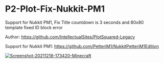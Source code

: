 # P2-Plot-Fix-Nukkit-PM1
Support for Nukkit PM1, Fix Title countdown is 3 seconds and 80x80 template fixed ID block error

Author: https://github.com/IntellectualSites/PlotSquared-Legacy

Support for Nukkit PM1: https://github.com/PetteriM1/NukkitPetteriM1Edition

<a href="https://ibb.co/pKDwj3G"><img src="https://i.ibb.co/xgvLqMP/Screenshot-20211218-173420-Minecraft.png" alt="Screenshot-20211218-173420-Minecraft" border="0"></a>
